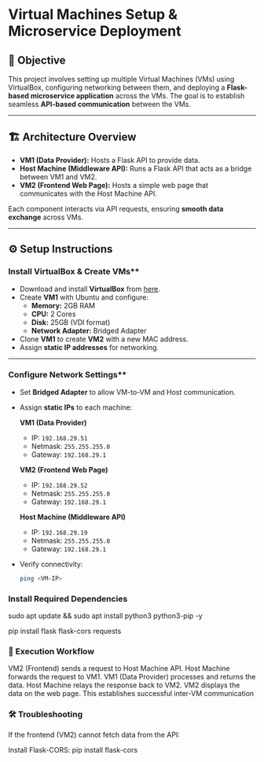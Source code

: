 # Virtual Machines Setup & Microservice Deployment

## 📌 Objective
This project involves setting up multiple Virtual Machines (VMs) using VirtualBox, configuring networking between them, and deploying a **Flask-based microservice application** across the VMs. The goal is to establish seamless **API-based communication** between the VMs.

---

## 🏗 Architecture Overview
- **VM1 (Data Provider):** Hosts a Flask API to provide data.
- **Host Machine (Middleware API):** Runs a Flask API that acts as a bridge between VM1 and VM2.
- **VM2 (Frontend Web Page):** Hosts a simple web page that communicates with the Host Machine API.

Each component interacts via API requests, ensuring **smooth data exchange** across VMs.

---

## ⚙️ Setup Instructions

### Install VirtualBox & Create VMs**
- Download and install **VirtualBox** from [here](https://www.virtualbox.org/).
- Create **VM1** with Ubuntu and configure:
  - **Memory:** 2GB RAM
  - **CPU:** 2 Cores
  - **Disk:** 25GB (VDI format)
  - **Network Adapter:** Bridged Adapter
- Clone **VM1** to create **VM2** with a new MAC address.
- Assign **static IP addresses** for networking.

---

### Configure Network Settings**
- Set **Bridged Adapter** to allow VM-to-VM and Host communication.
- Assign **static IPs** to each machine:

  **VM1 (Data Provider)**  
  - IP: `192.168.29.51`
  - Netmask: `255.255.255.0`
  - Gateway: `192.168.29.1`

  **VM2 (Frontend Web Page)**  
  - IP: `192.168.29.52`
  - Netmask: `255.255.255.0`
  - Gateway: `192.168.29.1`

  **Host Machine (Middleware API)**  
  - IP: `192.168.29.19`
  - Netmask: `255.255.255.0`
  - Gateway: `192.168.29.1`

- Verify connectivity:
  ```bash
  ping <VM-IP>
  
### Install Required Dependencies
sudo apt update && sudo apt install python3 python3-pip -y

pip install flask flask-cors requests



### 🚀 Execution Workflow
VM2 (Frontend) sends a request to Host Machine API.
Host Machine forwards the request to VM1.
VM1 (Data Provider) processes and returns the data.
Host Machine relays the response back to VM2.
VM2 displays the data on the web page.
This establishes successful inter-VM communication


### 🛠 Troubleshooting
If the frontend (VM2) cannot fetch data from the API:

Install Flask-CORS: pip install flask-cors
